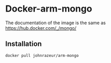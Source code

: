 # Docker-arm-mongo

The documentation of the image is the same as https://hub.docker.com/_/mongo/

## Installation

```
docker pull johnrazeur/arm-mongo
```

